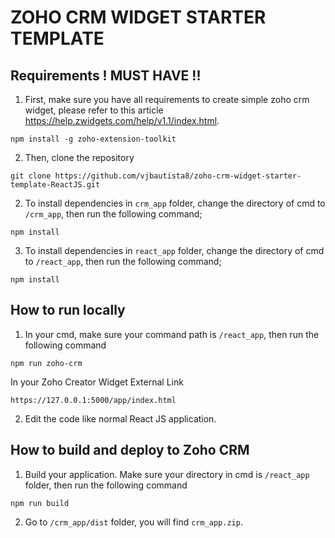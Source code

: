 # ZOHO CRM WIDGET STARTER TEMPLATE

## Requirements ! MUST HAVE !!

1. First, make sure you have all requirements to create simple zoho crm widget, please refer to this article https://help.zwidgets.com/help/v1.1/index.html.

```
npm install -g zoho-extension-toolkit
```

2. Then, clone the repository

```
git clone https://github.com/vjbautista8/zoho-crm-widget-starter-template-ReactJS.git
```

2. To install dependencies in `crm_app` folder, change the directory of cmd to `/crm_app`, then run the following command;

```
npm install
```

3. To install dependencies in `react_app` folder, change the directory of cmd to `/react_app`, then run the following command;

```
npm install
```

## How to run locally

1. In your cmd, make sure your command path is `/react_app`, then run the following command

```
npm run zoho-crm
```

In your Zoho Creator Widget External Link

```
https://127.0.0.1:5000/app/index.html
```

2. Edit the code like normal React JS application.

## How to build and deploy to Zoho CRM

1. Build your application. Make sure your directory in cmd is `/react_app` folder, then run the following command

```
npm run build
```

2. Go to `/crm_app/dist` folder, you will find `crm_app.zip`.
